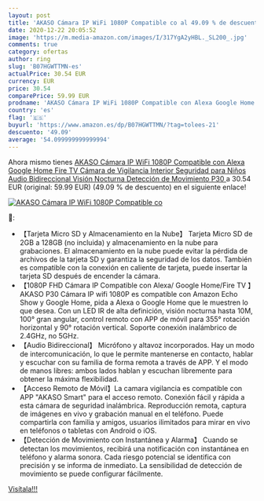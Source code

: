 ```yaml
---
layout: post
title: 'AKASO Cámara IP WiFi 1080P Compatible co al 49.09 % de descuento'
date: 2020-12-22 20:05:52
image: 'https://m.media-amazon.com/images/I/317YgA2yHBL._SL200_.jpg'
comments: true
category: ofertas
author: ring
slug: 'B07HGWTTMN-es'
actualPrice: 30.54 EUR
currency: EUR
price: 30.54
comparePrice: 59.99 EUR
prodname: 'AKASO Cámara IP WiFi 1080P Compatible con Alexa Google Home Fire TV Cámara de Vigilancia Interior Seguridad para Niños Audio Bidireccional Visión Nocturna Detección de Movimiento  P30 '
country: 'es'
flag: '🇪🇸'
buyurl: 'https://www.amazon.es/dp/B07HGWTTMN/?tag=tolees-21'
descuento: '49.09'
average: '54.099999999999994'
---
```


Ahora mismo tienes [AKASO Cámara IP WiFi 1080P Compatible con Alexa Google Home Fire TV Cámara de Vigilancia Interior Seguridad para Niños Audio Bidireccional Visión Nocturna Detección de Movimiento  P30 ](https://www.amazon.es/dp/B07HGWTTMN/?tag=tolees-21) a 30.54 EUR (original: 59.99 EUR) (49.09 %  de descuento) en el siguiente enlace!

[![AKASO Cámara IP WiFi 1080P Compatible co](https://m.media-amazon.com/images/I/317YgA2yHBL._SL200_.jpg)](https://www.amazon.es/dp/B07HGWTTMN/?tag=tolees-21)

🔎:

- 【Tarjeta Micro SD y Almacenamiento en la Nube】 Tarjeta Micro SD de 2GB a 128GB (no incluida) y almacenamiento en la nube para grabaciones. El almacenamiento en la nube puede evitar la pérdida de archivos de la tarjeta SD y garantiza la seguridad de los datos. También es compatible con la conexión en caliente de tarjeta, puede insertar la tarjeta SD después de encender la cámara.
- 【1080P FHD Cámara IP Compatible con Alexa/ Google Home/Fire TV 】 AKASO P30 Cámara IP wifi 1080P es compatible con Amazon Echo Show y Google Home, pida a Alexa o Google Home que le muestren lo que desea. Con un LED IR de alta definición, visión nocturna hasta 10M, 100° gran angular, control remoto con APP de móvil para 355° rotación horizontal y 90° rotación vertical. Soporte conexión inalámbrico de 2.4GHz, no 5GHz.
- 【Audio Bidireccional】 Micrófono y altavoz incorporados. Hay un modo de intercomunicación, lo que le permite mantenerse en contacto, hablar y escuchar con su familia de forma remota a través de APP. Y el modo de manos libres: ambos lados hablan y escuchan libremente para obtener la máxima flexibilidad.
- 【Acceso Remoto de Móvil】La camara vigilancia es compatible con APP "AKASO Smart" para el acceso remoto. Conexión fácil y rápida a esta cámara de seguridad inalámbrica. Reproducción remota, captura de imágenes en vivo y grabación manual en el teléfono. Puede compartirla con familia y amigos, usuarios ilimitados para mirar en vivo en teléfonos o tabletas con Android o iOS.
- 【Detección de Movimiento con Instantánea y Alarma】 Cuando se detectan los movimientos, recibirá una notificación con instantánea en teléfono y alarma sonora. Cada riesgo potencial se identifica con precisión y se informa de inmediato. La sensibilidad de detección de movimiento se puede configurar fácilmente.

[Visítala!!!](https://www.amazon.es/dp/B07HGWTTMN/?tag=tolees-21)
